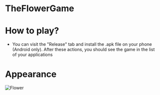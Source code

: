 # TheFlowerGame

# How to play?
  - You can visit the "Release" tab and install the .apk file on your phone (Android only). After these actions, you should see the game in the list of your applications



# Appearance

![Flower](https://github.com/0leksandrBondar/TheFlowerGame/assets/104301715/19f5e760-566f-431e-bf03-71739eeadeaf)


